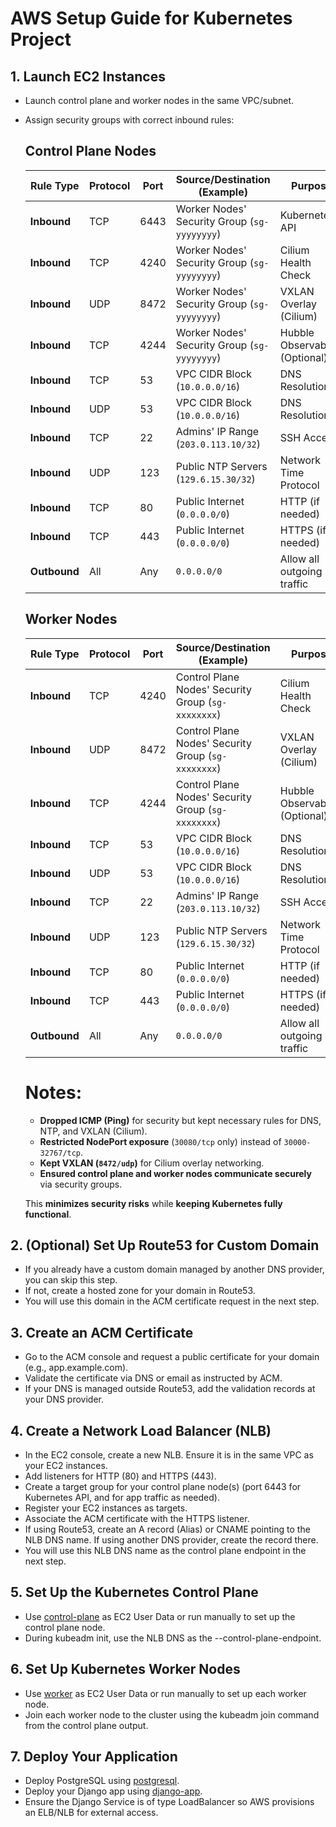# AWS Setup Guide for Kubernetes Project

## 1. Launch EC2 Instances
   - Launch control plane and worker nodes in the same VPC/subnet.
   - Assign security groups with correct inbound rules:
      ## Control Plane Nodes
      | Rule Type | Protocol | Port | Source/Destination (Example) | Purpose |
      |-----------|----------|------|-----------------------------|---------|
      | **Inbound** | TCP | 6443 | Worker Nodes' Security Group (`sg-yyyyyyyy`) | Kubernetes API |
      | **Inbound** | TCP | 4240 | Worker Nodes' Security Group (`sg-yyyyyyyy`) | Cilium Health Check |
      | **Inbound** | UDP | 8472 | Worker Nodes' Security Group (`sg-yyyyyyyy`) | VXLAN Overlay (Cilium) |
      | **Inbound** | TCP | 4244 | Worker Nodes' Security Group (`sg-yyyyyyyy`) | Hubble Observability (Optional) |
      | **Inbound** | TCP | 53 | VPC CIDR Block (`10.0.0.0/16`) | DNS Resolution |
      | **Inbound** | UDP | 53 | VPC CIDR Block (`10.0.0.0/16`) | DNS Resolution |
      | **Inbound** | TCP | 22 | Admins' IP Range (`203.0.113.10/32`) | SSH Access |
      | **Inbound** | UDP | 123 | Public NTP Servers (`129.6.15.30/32`) | Network Time Protocol |
      | **Inbound** | TCP | 80 | Public Internet (`0.0.0.0/0`) | HTTP (if needed) |
      | **Inbound** | TCP | 443 | Public Internet (`0.0.0.0/0`) | HTTPS (if needed) |
      | **Outbound** | All | Any | `0.0.0.0/0` | Allow all outgoing traffic |
      
      ## Worker Nodes
      | Rule Type | Protocol | Port | Source/Destination (Example) | Purpose |
      |-----------|----------|------|-----------------------------|---------|
      | **Inbound** | TCP | 4240 | Control Plane Nodes' Security Group (`sg-xxxxxxxx`) | Cilium Health Check |
      | **Inbound** | UDP | 8472 | Control Plane Nodes' Security Group (`sg-xxxxxxxx`) | VXLAN Overlay (Cilium) |
      | **Inbound** | TCP | 4244 | Control Plane Nodes' Security Group (`sg-xxxxxxxx`) | Hubble Observability (Optional) |
      | **Inbound** | TCP | 53 | VPC CIDR Block (`10.0.0.0/16`) | DNS Resolution |
      | **Inbound** | UDP | 53 | VPC CIDR Block (`10.0.0.0/16`) | DNS Resolution |
      | **Inbound** | TCP | 22 | Admins' IP Range (`203.0.113.10/32`) | SSH Access |
      | **Inbound** | UDP | 123 | Public NTP Servers (`129.6.15.30/32`) | Network Time Protocol |
      | **Inbound** | TCP | 80 | Public Internet (`0.0.0.0/0`) | HTTP (if needed) |
      | **Inbound** | TCP | 443 | Public Internet (`0.0.0.0/0`) | HTTPS (if needed) |
      | **Outbound** | All | Any | `0.0.0.0/0` | Allow all outgoing traffic |
      
      # Notes:
      - **Dropped ICMP (Ping)** for security but kept necessary rules for DNS, NTP, and VXLAN (Cilium).
      - **Restricted NodePort exposure** (`30080/tcp` only) instead of `30000-32767/tcp`.
      - **Kept VXLAN (`8472/udp`)** for Cilium overlay networking.
      - **Ensured control plane and worker nodes communicate securely** via security groups.
      
      This **minimizes security risks** while **keeping Kubernetes fully functional**.

## 2. (Optional) Set Up Route53 for Custom Domain
   - If you already have a custom domain managed by another DNS provider, you can skip this step.
   - If not, create a hosted zone for your domain in Route53.
   - You will use this domain in the ACM certificate request in the next step.

## 3. Create an ACM Certificate
   - Go to the ACM console and request a public certificate for your domain (e.g., app.example.com).
   - Validate the certificate via DNS or email as instructed by ACM.
   - If your DNS is managed outside Route53, add the validation records at your DNS provider.

## 4. Create a Network Load Balancer (NLB)
   - In the EC2 console, create a new NLB. Ensure it is in the same VPC as your EC2 instances.
   - Add listeners for HTTP (80) and HTTPS (443).
   - Create a target group for your control plane node(s) (port 6443 for Kubernetes API, and for app traffic as needed).
   - Register your EC2 instances as targets.
   - Associate the ACM certificate with the HTTPS listener.
   - If using Route53, create an A record (Alias) or CNAME pointing to the NLB DNS name. If using another DNS provider, create the record there.
   - You will use this NLB DNS name as the control plane endpoint in the next step.

## 5. Set Up the Kubernetes Control Plane
   - Use [control-plane](ec2-control-plane-node.sh) as EC2 User Data or run manually to set up the control plane node.
   - During kubeadm init, use the NLB DNS as the --control-plane-endpoint.

## 6. Set Up Kubernetes Worker Nodes
   - Use [worker](ec2-worker-node.sh) as EC2 User Data or run manually to set up each worker node.
   - Join each worker node to the cluster using the kubeadm join command from the control plane output.

## 7. Deploy Your Application
   - Deploy PostgreSQL using [postgresql](postgresql.yaml).
   - Deploy your Django app using [django-app](django-app.yaml).
   - Ensure the Django Service is of type LoadBalancer so AWS provisions an ELB/NLB for external access.
